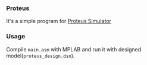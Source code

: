 ### Proteus

It's a simple program for [Proteus Simulator](http://www.labcenter.com/products/basicsim.cfm)

### Usage

Compile `main.asm` with MPLAB and run it with designed model(`proteus_design.dsn`).
